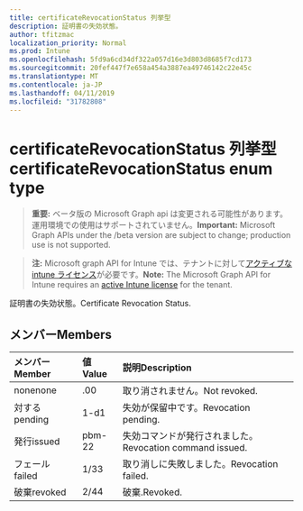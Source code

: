 ```yaml
---
title: certificateRevocationStatus 列挙型
description: 証明書の失効状態。
author: tfitzmac
localization_priority: Normal
ms.prod: Intune
ms.openlocfilehash: 5fd9a6cd34df322a057d16e3d803d8685f7cd173
ms.sourcegitcommit: 20fef447f7e658a454a3887ea49746142c22e45c
ms.translationtype: MT
ms.contentlocale: ja-JP
ms.lasthandoff: 04/11/2019
ms.locfileid: "31782808"
---
```

# <a name="certificaterevocationstatus-enum-type"></a><span data-ttu-id="060a2-103">certificateRevocationStatus 列挙型</span><span class="sxs-lookup"><span data-stu-id="060a2-103">certificateRevocationStatus enum type</span></span>

> <span data-ttu-id="060a2-104">**重要:** ベータ版の Microsoft Graph api は変更される可能性があります。運用環境での使用はサポートされていません。</span><span class="sxs-lookup"><span data-stu-id="060a2-104">**Important:** Microsoft Graph APIs under the /beta version are subject to change; production use is not supported.</span></span>

> <span data-ttu-id="060a2-105">**注:** Microsoft graph API for Intune では、テナントに対して[アクティブな intune ライセンス](https://go.microsoft.com/fwlink/?linkid=839381)が必要です。</span><span class="sxs-lookup"><span data-stu-id="060a2-105">**Note:** The Microsoft Graph API for Intune requires an [active Intune license](https://go.microsoft.com/fwlink/?linkid=839381) for the tenant.</span></span>

<span data-ttu-id="060a2-106">証明書の失効状態。</span><span class="sxs-lookup"><span data-stu-id="060a2-106">Certificate Revocation Status.</span></span>

## <a name="members"></a><span data-ttu-id="060a2-107">メンバー</span><span class="sxs-lookup"><span data-stu-id="060a2-107">Members</span></span>
|<span data-ttu-id="060a2-108">メンバー</span><span class="sxs-lookup"><span data-stu-id="060a2-108">Member</span></span>|<span data-ttu-id="060a2-109">値</span><span class="sxs-lookup"><span data-stu-id="060a2-109">Value</span></span>|<span data-ttu-id="060a2-110">説明</span><span class="sxs-lookup"><span data-stu-id="060a2-110">Description</span></span>|
|:---|:---|:---|
|<span data-ttu-id="060a2-111">none</span><span class="sxs-lookup"><span data-stu-id="060a2-111">none</span></span>|<span data-ttu-id="060a2-112">.0</span><span class="sxs-lookup"><span data-stu-id="060a2-112">0</span></span>|<span data-ttu-id="060a2-113">取り消されません。</span><span class="sxs-lookup"><span data-stu-id="060a2-113">Not revoked.</span></span>|
|<span data-ttu-id="060a2-114">対する</span><span class="sxs-lookup"><span data-stu-id="060a2-114">pending</span></span>|<span data-ttu-id="060a2-115">1-d</span><span class="sxs-lookup"><span data-stu-id="060a2-115">1</span></span>|<span data-ttu-id="060a2-116">失効が保留中です。</span><span class="sxs-lookup"><span data-stu-id="060a2-116">Revocation pending.</span></span>|
|<span data-ttu-id="060a2-117">発行</span><span class="sxs-lookup"><span data-stu-id="060a2-117">issued</span></span>|<span data-ttu-id="060a2-118">pbm-2</span><span class="sxs-lookup"><span data-stu-id="060a2-118">2</span></span>|<span data-ttu-id="060a2-119">失効コマンドが発行されました。</span><span class="sxs-lookup"><span data-stu-id="060a2-119">Revocation command issued.</span></span>|
|<span data-ttu-id="060a2-120">フェール</span><span class="sxs-lookup"><span data-stu-id="060a2-120">failed</span></span>|<span data-ttu-id="060a2-121">1/3</span><span class="sxs-lookup"><span data-stu-id="060a2-121">3</span></span>|<span data-ttu-id="060a2-122">取り消しに失敗しました。</span><span class="sxs-lookup"><span data-stu-id="060a2-122">Revocation failed.</span></span>|
|<span data-ttu-id="060a2-123">破棄</span><span class="sxs-lookup"><span data-stu-id="060a2-123">revoked</span></span>|<span data-ttu-id="060a2-124">2/4</span><span class="sxs-lookup"><span data-stu-id="060a2-124">4</span></span>|<span data-ttu-id="060a2-125">破棄.</span><span class="sxs-lookup"><span data-stu-id="060a2-125">Revoked.</span></span>|





